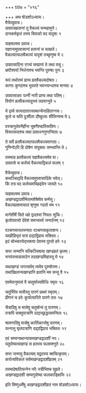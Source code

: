 +++
title = "०१६"

+++
अथ षोडशोऽध्यायः।  
मैत्रेय्युवाच।  
उपवासव्रतानां तु वैकल्यं यन्महामुने।  
दानकर्मकृतं तस्य विपाको वद यादृशः १

याज्ञवल्क्य उवाच।  
यज्ञानामुपवासानां व्रतानां च यतव्रते।  
वैकल्यात्फलवैकल्यं यादृशं तच्छृणुष्व मे २

उपवासादिना राज्यं सम्प्राप्यं ते तथा वसु।  
भ्रष्टैश्वर्या निर्धनाश्च भवन्ति पुरुषाः पुनः ३

रूपं तथोत्तमं प्राप्य व्रतवैकल्यदोषतः।  
काणाः कुण्ठाश्च भूयस्ते भवन्त्यन्धाश्च मानवाः ४

उपवासान्नरः पत्नीं नारी प्राप्य तथा पतिम्।  
वियोगं व्रतवैकल्यादुभयं तदवाप्नुते ५

ये द्रव्ये सत्यदातारस्तथान्येनाहिताग्नयः।  
कुले च सति दुःशीला दौष्कुलाः शीलिनश्च ये ६

वस्त्रानुलेपनैर्हीना भूषणैश्चातिरूपिणः।  
विरूपरूपाश्च तथा प्रसाधनगुणान्विताः ७

ते सर्वे व्रतवैकल्यात्फलवैकल्यमागताः।  
गुणिनोऽपि हि दोषेण संयुक्ताः सम्भवन्ति ते ८

तस्मान्न व्रतवैकल्यं यज्ञवैकल्यमेव वा।  
उपवासे च कर्तव्यं वैकल्याद्विकलं फलम् ९

मैत्रेय्युवाच।  
कथञ्चिद्यदि वैकल्यमुपवासादिके भवेत्।  
किं तत्र वद कर्तव्यमच्छिद्रंयेन जायते १०

याज्ञवल्क्य उवाच।  
अखण्डद्वादशीमेतामशेषेष्वेव कर्मसु।  
वैकल्यप्रशमायालं शृणुष्व गदतो मम ११

मार्गशीर्षे सिते पक्षे द्वादश्यां नियतः शुचिः।  
कृतोपवासो देवेशं समभ्यर्च्य जनार्दनम् १२

पञ्चगव्यजलस्नातः पञ्चगव्यकृताशनः।  
यवव्रीहिभृतं पात्रं दद्याद्विप्राय भक्तितः।  
इदं चोच्चारयेद्भक्त्या देवस्य पुरतो हरेः १३

सप्त जन्मानि यत्किञ्चिद्मया खण्डव्रतं कृतम्।  
भगवंस्त्वत्प्रसादेन तदखण्डमिहास्तु मे १४

यथाखण्डं जगत्सर्वम् त्वमेव पुरुषोत्तम।  
तथाखिलान्यखण्डानि व्रतानि मम सन्तु वै १५

एवमेवानुमासं वै चातुर्मास्यविधिः स्मृतः १६

चतुर्भिरेव मासैस्तु पारणं प्रथमं स्मृतम्।  
प्रीणनं च हरेः कुर्यात्पारिते पारणे ततः १७

चैत्रादिषु च मासेषु चतुर्ष्वन्यं तु पारणम्।  
तत्रापि सक्तुपात्राणि दद्याच्छ्रद्धासमन्वितः १८

श्रावणादिषु मासेषु कार्त्तिकान्तेषु पारणम्।  
यत्नात्तु घृतपात्राणि दद्याद्विप्राय भक्तितः १९

एवं सम्यग्यथान्यायमखण्डद्वादशीं नरः।  
यदुपोष्यत्यखण्डं स व्रतस्य फलमश्नुते २०

सप्त जन्मसु वैकल्यम् यद्व्रतस्य क्वचित्कृतम्।  
करोत्यविकलं सर्वमखण्डद्वादशीव्रतम् २१

तस्मादेषातियत्नेन नरैः स्त्रीभिश्च सुव्रते।  
अखण्डद्वादशी सम्यगुपोष्या फलकाङ्क्षिभिः २२

इति विष्णुधर्मेषु अखण्डद्वादशीव्रतं नाम षोडशोऽध्यायः।  
